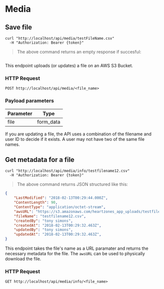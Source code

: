 # Media

## Save file

```shell
curl "http://localhost/api/media/testFileName.csv"
  -H "Authorization: Bearer {token}"
```

> The above command returns an empty response if succesful:

```json

```

This endpoint uploads (or updates) a file on an AWS S3 Bucket.

### HTTP Request

`POST http://localhost/api/media/<file_name>`

### Payload parameters

Parameter | Type
--------- | ----
file | form_data

<aside class="success">
If you are updating a file, the API uses a combination of the filename and user ID to decide if it exists. A user may not have two of the same file names.
</aside>

## Get metadata for a file

```shell
curl "http://localhost/api/media/info/testfilename12.csv"
  -H "Authorization: Bearer {token}"
```

> The above command returns JSON structured like this:

```json
{
    "LastModified": "2018-02-13T00:29:44.000Z",
    "ContentLength": 90,
    "ContentType": "application/octet-stream",
    "awsURL": "https://s3.amazonaws.com/heartzones_app_uploads/testfilename.jpg",
    "fileName": "testfilename12.csv",
    "createdBy": "tony simons",
    "createdAt": "2018-02-13T00:29:32.463Z",
    "updatedBy": "tony simons",
    "updatedAt": "2018-02-13T00:29:32.463Z",
}
```

This endpoint takes the file's name as a URL paramater and returns the necessary metadata for the file. The `awsURL` can be used to physically download the file.

### HTTP Request

`GET http://localhost/api/media/info/<file_name>`
